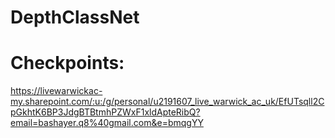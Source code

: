 # DepthClassNet

# Checkpoints:
https://livewarwickac-my.sharepoint.com/:u:/g/personal/u2191607_live_warwick_ac_uk/EfUTsqll2CpGkhtK6BP3JdgBTBtmhPZWxF1xldApteRibQ?email=bashayer.q8%40gmail.com&e=bmqgYY

